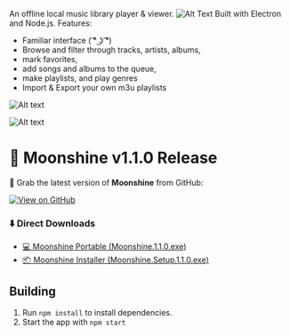 An offline local music library player & viewer. 
![Alt Text](https://i.imgur.com/02ysdlp.png)
Built with Electron and Node.js. 
Features:
- Familiar interface ( ͡° ͜ʖ ͡°)
- Browse and filter through tracks, artists, albums,
- mark favorites,
- add songs and albums to the queue,
- make playlists, and play genres
- Import & Export your own m3u playlists


![Alt text](https://i.imgur.com/nWWlRNS.png)

![Alt text](https://i.imgur.com/HyNLfBO.png)

# 🌙 Moonshine v1.1.0 Release
🚀 Grab the latest version of **Moonshine** from GitHub:

[![View on GitHub](https://img.shields.io/badge/GitHub-Release-blue?logo=github)](https://github.com/eerietheery/moonshine/releases/tag/1.10)

### ⬇️ Direct Downloads
- [💻 Moonshine Portable (Moonshine.1.1.0.exe)](https://github.com/eerietheery/moonshine/releases/download/1.10/Moonshine.1.1.0.exe)  
- [📦 Moonshine Installer (Moonshine.Setup.1.1.0.exe)](https://github.com/eerietheery/moonshine/releases/download/1.10/Moonshine.Setup.1.1.0.exe)

## Building 
1. Run `npm install` to install dependencies.
2. Start the app with `npm start`
